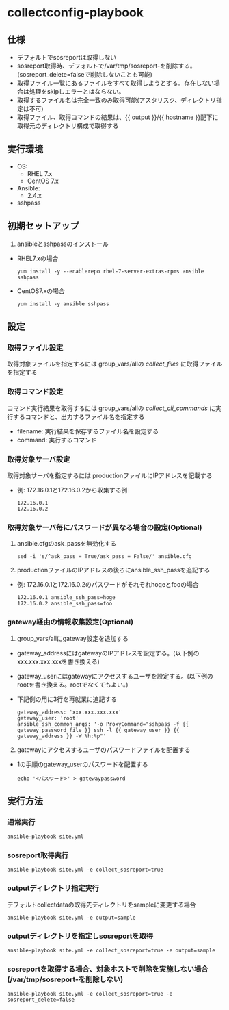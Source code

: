 # collectconfig-playbook

## 仕様

- デフォルトでsosreportは取得しない
- sosreport取得時、デフォルトで/var/tmp/sosreport-を削除する。(sosreport_delete=falseで削除しないことも可能)
- 取得ファイル一覧にあるファイルをすべて取得しようとする。存在しない場合は処理をskipしエラーとはならない。
- 取得するファイル名は完全一致のみ取得可能(アスタリスク、ディレクトリ指定は不可)
- 取得ファイル、取得コマンドの結果は、{{ output }}/{{ hostname }}配下に取得元のディレクトリ構成で取得する

## 実行環境

- OS:
  - RHEL 7.x
  - CentOS 7.x
- Ansible:
  - 2.4.x
- sshpass

## 初期セットアップ

1. ansibleとsshpassのインストール

  - RHEL7.xの場合
    ```
    yum install -y --enablerepo rhel-7-server-extras-rpms ansible sshpass
    ```

  - CentOS7.xの場合
    ```
    yum install -y ansible sshpass
    ```

## 設定

### 取得ファイル設定

取得対象ファイルを指定するには
group_vars/allの *collect_files* に取得ファイルを指定する

### 取得コマンド設定

コマンド実行結果を取得するには
group_vars/allの *collect_cli_commands* に実行するコマンドと、出力するファイル名を指定する

- filename: 実行結果を保存するファイル名を設定する
- command: 実行するコマンド

### 取得対象サーバ設定

取得対象サーバを指定するには
productionファイルにIPアドレスを記載する

- 例: 172.16.0.1と172.16.0.2から収集する例

  ```
  172.16.0.1
  172.16.0.2
  ```

### 取得対象サーバ毎にパスワードが異なる場合の設定(Optional)

1. ansible.cfgのask_passを無効化する

    ```
    sed -i 's/^ask_pass = True/ask_pass = False/' ansible.cfg
    ```

2. productionファイルのIPアドレスの後ろにansible_ssh_passを追記する

- 例: 172.16.0.1と172.16.0.2のパスワードがそれぞれhogeとfooの場合

  ```
  172.16.0.1 ansible_ssh_pass=hoge
  172.16.0.2 ansible_ssh_pass=foo
  ```

### gateway経由の情報収集設定(Optional)

1. group_vars/allにgateway設定を追加する

  - gateway_addressにはgatewayのIPアドレスを設定する。(以下例のxxx.xxx.xxx.xxxを書き換える)
  - gateway_userにはgatewayにアクセスするユーザを設定する。(以下例のrootを書き換える。rootでなくてもよい。)
  - 下記例の用に3行を再就業に追記する

    ```
    gateway_address: 'xxx.xxx.xxx.xxx'
    gateway_user: 'root'
    ansible_ssh_common_args: '-o ProxyCommand="sshpass -f {{ gateway_password_file }} ssh -l {{ gateway_user }} {{ gateway_address }} -W %h:%p"'
    ```

2. gatewayにアクセスするユーザのパスワードファイルを配置する

  - 1の手順のgateway_userのパスワードを配置する

    ```
    echo '<パスワード>' > gatewaypassword
    ```

## 実行方法

### 通常実行


```
ansible-playbook site.yml
```

### sosreport取得実行

```
ansible-playbook site.yml -e collect_sosreport=true
```

### outputディレクトリ指定実行

デフォルトcollectdataの取得先ディレクトリをsampleに変更する場合

```
ansible-playbook site.yml -e output=sample
```

### outputディレクトリを指定しsosreportを取得

```
ansible-playbook site.yml -e collect_sosreport=true -e output=sample
```

### sosreportを取得する場合、対象ホストで削除を実施しない場合(/var/tmp/sosreport-を削除しない)

```
ansible-playbook site.yml -e collect_sosreport=true -e sosreport_delete=false
```
